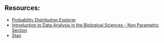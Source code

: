 ## Resources:
* [Probability Distribution Explorer](https://distribution-explorer.github.io/index.html) 
* [Introduction to Data Analysis in the Biological Sciences - Non Parametric Section](http://bebi103.caltech.edu.s3-website-us-east-1.amazonaws.com/2019a/content/lessons/lesson_07/hacker_nhst.html#Bootstrap-hypothesis-tests)
* [Stan](https://mc-stan.org/)
